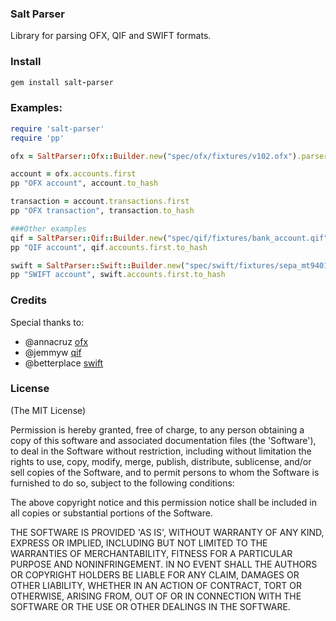 ### Salt Parser

Library for parsing OFX, QIF and SWIFT formats.

### Install

```ruby
gem install salt-parser
```

### Examples:
```ruby
require 'salt-parser'
require 'pp'

ofx = SaltParser::Ofx::Builder.new("spec/ofx/fixtures/v102.ofx").parser

account = ofx.accounts.first
pp "OFX account", account.to_hash

transaction = account.transactions.first
pp "OFX transaction", transaction.to_hash

###Other examples
qif = SaltParser::Qif::Builder.new("spec/qif/fixtures/bank_account.qif", "%d/%m/%Y").parser
pp "QIF account", qif.accounts.first.to_hash

swift = SaltParser::Swift::Builder.new("spec/swift/fixtures/sepa_mt9401.txt").parser
pp "SWIFT account", swift.accounts.first.to_hash
```

### Credits

Special thanks to:

- @annacruz [ofx](https://github.com/annacruz/ofx)
- @jemmyw [qif](https://github.com/jemmyw/Qif)
- @betterplace [swift](https://github.com/betterplace/mt940_parser)


### License

(The MIT License)

Permission is hereby granted, free of charge, to any person obtaining
a copy of this software and associated documentation files (the
'Software'), to deal in the Software without restriction, including
without limitation the rights to use, copy, modify, merge, publish,
distribute, sublicense, and/or sell copies of the Software, and to
permit persons to whom the Software is furnished to do so, subject to
the following conditions:

The above copyright notice and this permission notice shall be
included in all copies or substantial portions of the Software.

THE SOFTWARE IS PROVIDED 'AS IS', WITHOUT WARRANTY OF ANY KIND,
EXPRESS OR IMPLIED, INCLUDING BUT NOT LIMITED TO THE WARRANTIES OF
MERCHANTABILITY, FITNESS FOR A PARTICULAR PURPOSE AND NONINFRINGEMENT.
IN NO EVENT SHALL THE AUTHORS OR COPYRIGHT HOLDERS BE LIABLE FOR ANY
CLAIM, DAMAGES OR OTHER LIABILITY, WHETHER IN AN ACTION OF CONTRACT,
TORT OR OTHERWISE, ARISING FROM, OUT OF OR IN CONNECTION WITH THE
SOFTWARE OR THE USE OR OTHER DEALINGS IN THE SOFTWARE.
